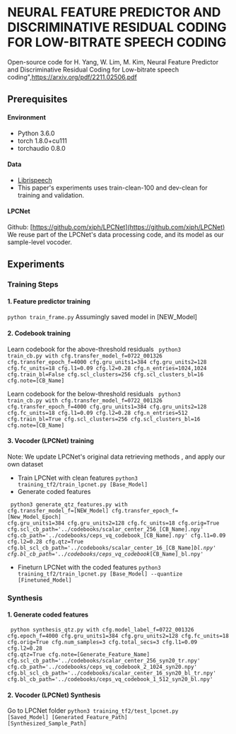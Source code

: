 # NEURAL FEATURE PREDICTOR AND DISCRIMINATIVE RESIDUAL CODING FOR LOW-BITRATE SPEECH CODING

Open-source code for  H. Yang, W. Lim, M. Kim, Neural Feature Predictor and Discriminative Residual Coding for Low-bitrate speech coding",https://arxiv.org/pdf/2211.02506.pdf

## Prerequisites
#### Environment
- Python 3.6.0 <br>
- torch 1.8.0+cu111 <br>
- torchaudio 0.8.0 <br>
#### Data
- [Librispeech](https://ieeexplore.ieee.org/document/7178964)
- This paper's experiments uses train-clean-100 and dev-clean for training and validation.
#### LPCNet
Github: [https://github.com/xiph/LPCNet](https://github.com/xiph/LPCNet)
We reuse part of the LPCNet's data processing code, and its model as our sample-level vocoder.

## Experiments


### Training Steps
#### 1. Feature predictor training
<code>python train_frame.py</code> Assumingly saved model in [NEW_Model]
#### 2. Codebook training

Learn codebook for the above-threshold residuals
<code> python3 train_cb.py with cfg.transfer_model_f=0722_001326 cfg.transfer_epoch_f=4000 cfg.gru_units1=384 cfg.gru_units2=128 cfg.fc_units=18 cfg.l1=0.09 cfg.l2=0.28 cfg.n_entries=1024,1024 cfg.train_bl=False cfg.scl_clusters=256 cfg.scl_clusters_bl=16 cfg.note=[CB_Name]</code>

Learn codebook for the below-threshold residuals
<code> python3 train_cb.py with cfg.transfer_model_f=0722_001326 cfg.transfer_epoch_f=4000 cfg.gru_units1=384 cfg.gru_units2=128 cfg.fc_units=18 cfg.l1=0.09 cfg.l2=0.28 cfg.n_entries=512 cfg.train_bl=True cfg.scl_clusters=256 cfg.scl_clusters_bl=16 cfg.note=[CB_Name]</code>
#### 3. Vocoder (LPCNet) training
Note: We update LPCNet's original data retrieving methods , and apply our own dataset

- Train LPCNet with clean features
<code>python3 training_tf2/train_lpcnet.py [Base_Model]</code>
- Generate coded features

<code> python3 generate_qtz_features.py with cfg.transfer_model_f=[NEW_Model] cfg.transfer_epoch_f=[New_Model_Epoch] cfg.gru_units1=384 cfg.gru_units2=128 cfg.fc_units=18 cfg.orig=True cfg.scl_cb_path='../codebooks/scalar_center_256_[CB_Name].npy' cfg.cb_path='../codebooks/ceps_vq_codebook_[CB_Name].npy' cfg.l1=0.09 cfg.l2=0.28 cfg.qtz=True cfg.bl_scl_cb_path='../codebooks/scalar_center_16_[CB_Name]_bl.npy' cfg.bl_cb_path='../codebooks/ceps_vq_codebook_[CB_Name]_bl.npy'</code>

- Fineturn LPCNet with the coded features
<code>python3 training_tf2/train_lpcnet.py [Base_Model] --quantize [Finetuned_Model]</code>

### Synthesis
#### 1. Generate coded features 
<code> python synthesis_qtz.py with cfg.model_label_f=0722_001326 cfg.epoch_f=4000 cfg.gru_units1=384 cfg.gru_units2=128 cfg.fc_units=18 cfg.orig=True cfg.num_samples=3 cfg.total_secs=3 cfg.l1=0.09 cfg.l2=0.28 cfg.qtz=True cfg.note=[Generate_Feature_Name] cfg.scl_cb_path='../codebooks/scalar_center_256_syn20_tr.npy' cfg.cb_path='../codebooks/ceps_vq_codebook_2_1024_syn20.npy' cfg.bl_scl_cb_path='../codebooks/scalar_center_16_syn20_bl_tr.npy' cfg.bl_cb_path='../codebooks/ceps_vq_codebook_1_512_syn20_bl.npy' </code>
#### 2. Vocoder (LPCNet) Synthesis
Go to LPCNet folder
<code>python3 training_tf2/test_lpcnet.py [Saved_Model] [Generated_Feature_Path] [Synthesized_Sample_Path]</code>

